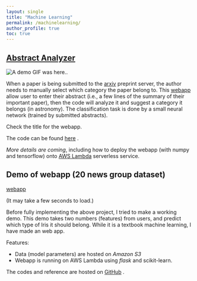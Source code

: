 ```yaml
---
layout: single
title: "Machine Learning"
permalink: /machinelearning/
author_profile: true
toc: true
---
```


## [Abstract Analyzer](https://azj31tvvek.execute-api.us-east-1.amazonaws.com/dev/)

![A demo GIF was here..](https://raw.githubusercontent.com/wingkitlee0/wingkitlee0.github.io/master/images/demo.gif)

When a paper is being submitted to the [arxiv](www.arxiv.org) preprint server, the author needs to manually select which category the paper belong to. This [webapp](https://azj31tvvek.execute-api.us-east-1.amazonaws.com/dev/) allow user to enter their abstract (i.e., a few lines of the summary of their important paper), then the code will analyze it and suggest a category it belongs (in astronomy). The classification task is done by a small neural network (trained by submitted abstracts).

Check the title for the webapp. 

The code can be found [here](https://github.com/wingkitlee0/arxiv_explore) <i class="fab fa-fw fa-github"></i>.

*More details are coming*, including how to deploy the webapp (with numpy and tensorflow) onto [AWS Lambda](https://aws.amazon.com/lambda/) <i class="fab fa-aws"></i> serverless service.

## Demo of webapp (20 news group  dataset)

[webapp](https://sm2op9jgr0.execute-api.us-east-1.amazonaws.com/dev/)

(It may take a few seconds to load.)

Before fully implementing the above project, I tried to make a working demo. This demo takes two numbers (features) from users, and predict which type of Iris it should belong. While it is a textbook machine learning, I have made an web app.

Features:
- Data (model parameters) are hosted on *Amazon S3*
- Webapp is running on AWS Lambda <i class="fab fa-aws"></i> using *flask* and scikit-learn.

The codes and reference are hosted on [GitHub](https://github.com/wingkitlee0/flask-webapps/tree/master/newsgroup) <i class="fab fa-fw fa-github"></i>.